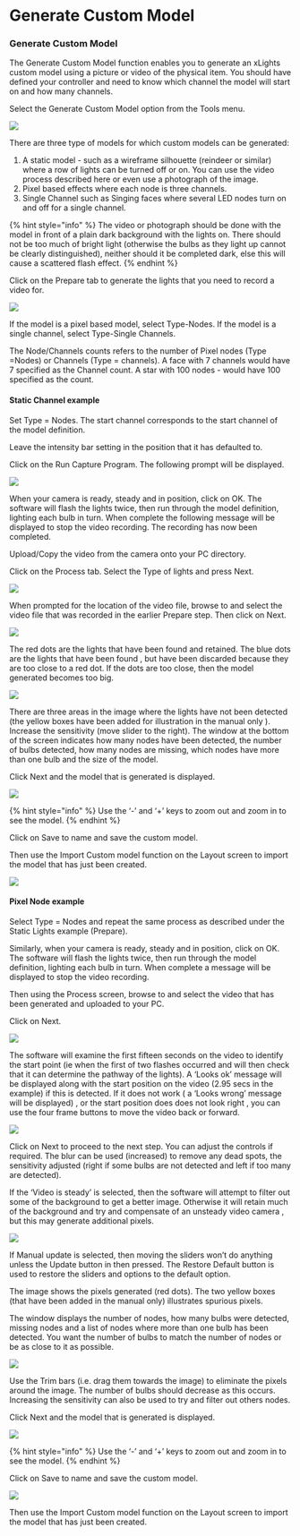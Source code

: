 # Generate Custom Model

### Generate Custom Model

The Generate Custom Model function enables you to generate an xLights custom model using a picture or video of the physical item. You should have defined your controller and need to know which channel the model will start on and how many channels.

Select the Generate Custom Model option from the Tools menu.

![](https://lh3.googleusercontent.com/8thtDKSP9l0Qm8lC2w93bXvT8gBE2aGk-899iKOqrjhHFMBhVwlNoxPEFXj9k6lAr5zQjOx_ZZkb6aM4kzicti_ksQRs9Uv5JANnMatbPppQLZqmiCbNiglqQmuqQV5x_R-00_fS)

There are three type of models for which custom models can be generated:

1. A static model - such as a wireframe silhouette \(reindeer or similar\) where a row of lights can be turned off or on. You can use the video process described here or even use a photograph of the image.
2. Pixel based effects where each node is three channels.
3. Single Channel such as Singing faces where several LED nodes turn on and off for a single channel.

{% hint style="info" %}
The video or photograph should be done with the model in front of a plain dark background with the lights on. There should not be too much of bright light \(otherwise the bulbs as they light up cannot be clearly distinguished\), neither should it be completed dark, else this will cause a scattered flash effect.
{% endhint %}

Click on the Prepare tab to generate the lights that you need to record a video for.

![](https://lh5.googleusercontent.com/HqTlIsiGWTE9SXPxzFixDq-6gcJg2pblVpsDfFCu27ExNvP1vWfBWqRbrD_iA8sFszKp4UYEf4rbM7gvJ90JW_ipPsJNtoRYGbVaB9IBjf5Czmbfh5qFAIvnoMDLzDBrdX-aEevk)

If the model is a pixel based model, select Type-Nodes. If the model is a single channel, select Type-Single Channels.

The Node/Channels counts refers to the number of Pixel nodes \(Type =Nodes\) or Channels \(Type = channels\). A face with 7 channels would have 7 specified as the Channel count.  A star with 100 nodes - would have 100 specified as the count.

#### Static Channel example

Set Type = Nodes.  The start channel corresponds to  the start channel of the model definition.

Leave the intensity bar setting in the position that it has defaulted to.

Click on the Run Capture Program.  The following prompt will be displayed.

![](https://lh6.googleusercontent.com/8REaRJlVHaMps0xjDbvggApmIEpgs6u0OPGLZqiYHJ__ZtUCNEKI91iPCaZ4pio50En763W1c8ut4kbovvwVrXYy9wGUdjN8-qkw2TZYcWjXt2xMtPenQeADCYhle3l1tWwtcHNg)

When your camera is ready, steady and in position, click on OK. The software will flash the lights twice, then run through the model definition, lighting each bulb in turn. When complete the following message will be displayed to stop the video recording. The recording has now been completed.

Upload/Copy the video from the camera onto your PC directory.

Click on the Process tab. Select the Type of  lights and press Next.

![](https://lh4.googleusercontent.com/PKXyYtdjiYgdTfZfbzVTL2QAknd5L-LL1apitNmOPXP8Ogg5Ni3WFpbhSH0aF4oXUwx9K82MPHWxJ8eZVlUsdSIXI93iq39-IUnWd-DTtkmbK7IELeZuYXo4iRnAr__tbYD3Z74d)

When prompted for the location of the video file, browse to and select the video file that was recorded in the earlier Prepare step. Then click on Next.

![](https://lh6.googleusercontent.com/fvTvj0Gra-zRzMve0PTSGiwiMi23zbPKRpBI9UbUgrQ9SB4fl-ubpUjQ-fN97xHHjIDPl52D7ec7UrbIwGtCFppx33L0ZYqvToDhrst3D-9VQ4WEHi7WorxNLPf6MsZERwYwFrgs)

The red dots are the lights that have been found and retained. The blue dots are the lights that have been found , but have been discarded because they are too close to a red dot. If the dots are too close, then the model generated becomes too big.

![](https://lh5.googleusercontent.com/RmyRT8UCg0DXfrOwbfGyP2ApmJZwe79NmJEJ4VHISI_4dzq1tvb2fEkSOQHshAupqn0gzZL3ZIZNLvfNDeMx_vd2CucqiLZk0kCl3sB6Y5UFAvHGkWdKdcGORg95Amya_s8GivbT)

There are three areas in the image where the lights have not been detected \(the yellow boxes have been added for illustration in  the manual only \). Increase the sensitivity \(move slider to the right\). The window at the bottom of the screen indicates how many nodes have been detected, the number of bulbs detected, how many nodes are missing, which nodes have more than one bulb and the size of the model.

Click Next and the model that is generated is displayed.

![](https://lh6.googleusercontent.com/YIa8p2e-X-fQi5YDkNGWqHrO7lDHv3dqs4YM3Y0H3jS5O3kTFJZk3OvVduqmkv_xzcBVJZOLx8o1Z51x5E-BnKDDSfjGOd9avq99LDwq1hh6JyG7EnOm0PLgNk202Agbc7Kn_3c1)

{% hint style="info" %}
Use the ‘-’ and ‘+’ keys to zoom out and zoom in to see the model.
{% endhint %}

Click on Save to name and save the custom model.

Then use the Import Custom model  function on the Layout screen to import the model that has just been created.

![](https://lh5.googleusercontent.com/SEMGkkflMcbFC4-QUNjxXohBrbT2K_kDI2yRsh3Ccgo0pQUv19cgwYXLT4HLlwzF-9mNqBXpvv2eOd8h5z94GoOryWt1PBXHZP5ij9blt8ZM3gTa_-mBzv-8PH9IiZfG6S8dxDCS)

#### Pixel Node example

Select Type = Nodes and repeat the same process as described under the Static Lights example \(Prepare\).

Similarly, when your camera is ready, steady and in position, click on OK. The software will flash the lights twice, then run through the model definition, lighting each bulb in turn. When complete a message will be displayed to stop the video recording.

Then using the Process screen, browse to and select the video that has been generated and uploaded to your PC.

Click on Next.

![](https://lh4.googleusercontent.com/p68WqycSGHYA5m2go2K3oOLfzbJg0DvzgxmMIKYHjNd4XLFmnwdao0WOuIu17Bz3RMHmcD_O5nmFgz0poT2KvhYelYgdFuLNJJHBMfsIuT_LZAruN_YbBeN-PBYurvstJ1DkmYx0)

The software will examine the first fifteen seconds on the video to identify the start point \(ie when the first of two flashes occurred and will then check that it can determine the pathway of the lights\). A ‘Looks ok’ message will be displayed along with the start position on the video \(2.95 secs in the example\) if this is detected. If it does not work \( a ‘Looks wrong’ message will be displayed\) , or the start position does does not look right , you can use the four frame buttons to move the video back or forward.

![](https://lh3.googleusercontent.com/9lBThkb-VAEBnv0fN6ZAOqxUTSdnnTKbJ_EYpLb0dXmk1S1uaXcy_SgVfBhgy9lDWmukFdpCrCcI0KfQtDOXXvDX_BEWKr1D4jlCDUOBz0UJ77gXVVuhKJXB-3raQVyg6l10rDif)

Click on Next to proceed to the next step. You can adjust the controls if required. The blur can be used \(increased\) to remove any dead spots, the sensitivity adjusted \(right if some bulbs are not detected and left if too many are detected\).

If the ‘Video is steady’ is selected, then the software will attempt to filter out some of the background to get a better image. Otherwise it will retain much of the background and try and compensate of an unsteady video camera , but this may generate additional pixels.



![](https://lh5.googleusercontent.com/OAF4TgYLLuA8Lfbb8rF03P3IMfAOMVS00FAGonsbssQW6M2vElCC_bUX_k1tEQPkikCB9Y86oXFBvB3ausZFS4Rd9dNGS5RokzEhEhha1Ugoa0-WuJR8tJchSCwL_syFEeBnnSmP)

If Manual update is selected, then moving the sliders won’t do anything unless the Update button in then pressed.  The Restore Default button is used to restore the sliders and options to the default option.

The image shows the pixels generated \(red dots\). The  two yellow boxes \(that have been added in the manual only\) illustrates spurious pixels.  

The window displays the number of nodes, how many bulbs were detected, missing nodes and a list of nodes where more than one bulb has been detected. You want the number of bulbs to match the number of nodes or be as close to it as possible.

![](https://lh5.googleusercontent.com/CZ34jGPdOFJwHy6FFrovqvpHjFUBnfImryV9ZfdWWH5TBoHX_zvriEvxiXpq4A4kTnq3eYfYmfzRpcVx7BSolPuig5TrhcYi8MeuUyw7fVcOynlPrFd2dRqD_OFfeNR2GhKL_9QZ)

Use the Trim bars \(i.e. drag them towards the image\) to eliminate the pixels around the image. The number of bulbs should decrease as this occurs. Increasing the sensitivity  can also be used to try and filter out others nodes.

Click Next and the model that is generated is displayed.

![](https://lh3.googleusercontent.com/EuNVFzgPiqXC2KXRcPf1NIbf3bZyvYgc5hU5WZQZxOPfK5ILPDc_mWknLEccOrS9hHW0ivi2RHSORF5IEFs8t0NWTy3R24hEL9Ab7lFndXxoiSVqKqi3AwNKVrC5vzxUCcnKVI8j)

{% hint style="info" %}
Use the ‘-’ and ‘+’ keys to zoom out and zoom in to see the model.
{% endhint %}

Click on Save to name and save the custom model.

![](https://lh3.googleusercontent.com/PP1UVN3VaOhY03jfblGWhx516ZD_iAY3KoZJFL7SLd_5qo2qZKGO8NdjFJqUrt1MU9f4O5a3MbCKS4DZWAGeRFLuzxxPNkyVriP_djXehmrsEJ5qSlVsaePsKpJjfwAQVjEgUiBp)

Then use the Import Custom model  function on the Layout screen to import the model that has just been created.

